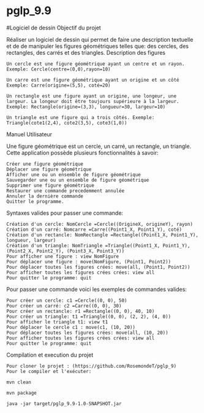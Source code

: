 # pglp_9.9
#Logiciel de dessin
Objectif du projet

Réaliser un logiciel de dessin qui permet de faire une description textuelle et de de manipuler les figures géométriques telles que: des cercles, des rectangles, des carrés et des triangles.
Description des figures

    Un cercle est une figure géométrique ayant un centre et un rayon. Exemple: Cercle(centre=(0,0),rayon=10)

    Un carre est une figure géométrique ayant un origine et un côté Exemple: Carre(origine=(5,5), coté=20)

    Un rectangle est une figure ayant un origine, une longeur, une largeur. La longeur doit être toujours supérieure à la largeur. Exemple: Rectangle(origine=(3,3), longueur=30, largeur=10)

    Un triangle est une figure qui a trois côtés. Exemple: Triangle(cote1(2,4), cote2(3,5), cote3(1,0))

Manuel Utilisateur

Une figure géométrique est un cercle, un carré, un rectangle, un triangle. Cette application possède plusieurs fonctionnalités à savoir:

    Créer une figure géométrique
    Déplacer une figure géométrique
    Afficher une ou un ensemble de figure géométrique
    Sauvegarder une ou un ensemble de figure géométrique
    Supprimer une figure géométrique
    Restaurer une commande precedemment annulée
    Annuler la dernière commande
    Quitter le programme.

Syntaxes valides pour passer une commande:

    Création d'un cercle: NomCercle =Cercle((OrigineX, origineY), rayon)
    Création d'un carré: Nomcarre =Carre((Point1_X, Point1_Y), coté)
    Création d'un rectancle: NomRectangle =Rectangle((Point1_X, Point1_Y), longueur, largeur)
    Création d'un triangle: NomTriangle =Triangle((Point1_X, Point1_Y), (Point2_X, Point2_Y), (Point3_X, Point3_Y))
    Pour afficher une figure : view NomFigure
    Pour déplacer une figure : move(NomFigure, (Point1, Point2))
    Pour déplacer toutes les figures crées: move(all, (Point1, Point2))
    Pour afficher toutes les figures crées crées: view all
    Pour quitter le programme: quit

Pour passer une commande voici les exemples de commandes valides:

    Pour créer un cercle: c1 =Cercle((0, 0), 50)
    Pour créer un carré: c2 =Carre((0, 0), 30)
    Pour créer un rectancle: r1 =Rectangle((0, 0), 40, 10)
    Pour créer un triangle: t1 =Triangle((0, 0), (2, 2), (4, 0))
    Pour afficher le triangle t1: view t1
    Pour déplacer le cercle c1 : move(c1, (10, 20))
    Pour déplacer toutes les figures crées: move(all, (10, 20))
    Pour afficher toutes les figures crées crées: view all
    Pour quitter le programme: quit

Compilation et execution du projet

    Pour cloner le projet : (https://github.com/RosemondeT/pglp_9)
    Pour le compiler et l'exécuter:

`mvn clean`

`mvn package`

`java -jar target/pglp_9.9-1.0-SNAPSHOT.jar `
